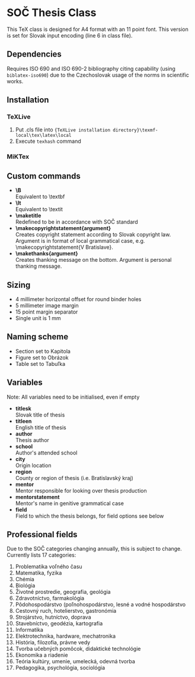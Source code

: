 # SOČ Thesis Class
This TeX class is designed for A4 format with an 11 point font. This version is set for Slovak input encoding (line 6 in class file).

## Dependencies
Requires ISO 690 and ISO 690-2 bibliography citing capability (using `biblatex-iso690`) due to the Czechoslovak usage of the norms in scientific works.

## Installation
### TeXLive
1. Put .cls file into `{TeXLive installation directory}\texmf-local\tex\latex\local`
2. Execute `texhash` command
### MiKTex

## Custom commands
* **\B**  
Equivalent to \textbf
* **\It**  
Equivalent to \textit
* **\maketitle**  
Redefined to be in accordance with SOČ standard
* **\makecopyrightstatement{argument}**  
Creates copyright statement according to Slovak copyright law. Argument is in format of local grammatical case, e.g. \makecopyrightstatement{V Bratislave}.
* **\makethanks{argument}**  
Creates thanking message on the bottom. Argument is personal thanking message.

## Sizing
* 4 millimeter horizontal offset for round binder holes
* 5 millimeter image margin
* 15 point margin separator
* Single unit is 1 mm

## Naming scheme
* Section set to Kapitola
* Figure set to Obrázok
* Table set to Tabuľka

## Variables
Note: All variables need to be initialised, even if empty
* **titlesk**  
Slovak title of thesis
* **titleen**  
English title of thesis
* **author**  
Thesis author
* **school**  
Author's attended school
* **city**  
Origin location
* **region**  
County or region of thesis (i.e. Bratislavský kraj)
* **mentor**  
Mentor responsible for looking over thesis production
* **mentorstatement**  
Mentor's name in genitive grammatical case
* **field**  
Field to which the thesis belongs, for field options see below

## Professional fields  
Due to the SOČ categories changing annually, this is subject to change. Currently lists 17 categories:
1. Problematika voľného času
2. Matematika, fyzika
3. Chémia
4. Biológia
5. Životné prostredie, geografia, geológia
6. Zdravotníctvo, farmakológia
7. Pôdohospodárstvo (poľnohospodárstvo, lesné a vodné hospodárstvo
8. Cestovný ruch, hotelierstvo, gastronómia
9. Strojárstvo, hutníctvo, doprava
10. Stavebníctvo, geodézia, kartografia
11. Informatika
12. Elektrotechnika, hardware, mechatronika
13. História, filozofia, právne vedy
14. Tvorba učebných pomôcok, didaktické technológie
15. Ekonomika a riadenie
16. Teória kultúry, umenie, umelecká, odevná tvorba
17. Pedagogika, psychológia, sociológia
